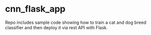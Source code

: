 # cnn_flask_app
Repo includes sample code showing how to train a cat and dog breed classifier and then deploy it via rest API with Flask.
